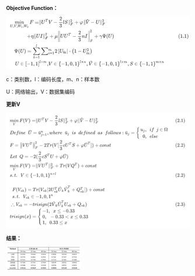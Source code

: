 **Objective Function：**

<img src=".\objective.png" style="zoom:60%;" />

c：类别数，l：编码长度，m、n：样本数

U：网络输出，V：数据集编码



**更新V**

<img src=".\solve.png" style="zoom:60%;" />

**结果：**

<img src=".\result.png" style="zoom:20%;" />

